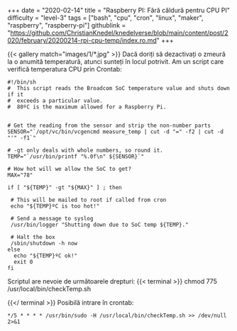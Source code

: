 +++
date = "2020-02-14"
title = "Raspberry PI: Fără căldură pentru CPU PI"
difficulty = "level-3"
tags = ["bash", "cpu", "cron", "linux", "maker", "raspberry", "raspberry-pi"]
githublink = "https://github.com/ChristianKnedel/knedelverse/blob/main/content/post/2020/february/20200214-rpi-cpu-temp/index.ro.md"
+++

{{< gallery match="images/1/*.jpg" >}}
Dacă doriți să dezactivați o zmeură la o anumită temperatură, atunci sunteți în locul potrivit. Am un script care verifică temperatura CPU prin Crontab:
```
#!/bin/sh
#  This script reads the Broadcom SoC temperature value and shuts down if it
#  exceeds a particular value.
#  80ºC is the maximum allowed for a Raspberry Pi.


# Get the reading from the sensor and strip the non-number parts
SENSOR="`/opt/vc/bin/vcgencmd measure_temp | cut -d "=" -f2 | cut -d "'" -f1`"

# -gt only deals with whole numbers, so round it.
TEMP="`/usr/bin/printf "%.0f\n" ${SENSOR}`"

# How hot will we allow the SoC to get?
MAX="78"

if [ "${TEMP}" -gt "${MAX}" ] ; then

 # This will be mailed to root if called from cron
 echo "${TEMP}ºC is too hot!"

 # Send a message to syslog
 /usr/bin/logger "Shutting down due to SoC temp ${TEMP}."

 # Halt the box
 /sbin/shutdown -h now
else
  echo "${TEMP}ºC ok!"
  exit 0
fi

```
Scriptul are nevoie de următoarele drepturi:
{{< terminal >}}
chmod 775 /usr/local/bin/checkTemp.sh

{{</ terminal >}}
Posibilă intrare în crontab:
```
*/5 * * * * /usr/bin/sudo -H /usr/local/bin/checkTemp.sh >> /dev/null 2>&1

```